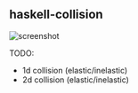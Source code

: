 haskell-collision
--------------

![screenshot](img/screenshot.png)

TODO:
 - 1d collision (elastic/inelastic)
 - 2d collision (elastic/inelastic)
